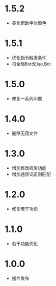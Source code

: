 # 1.5.2
* 美化帮助字体颜色


# 1.5.1
* 优化指令触发条件
* 将全局Bot改为e.Bot

# 1.5.0 
* 修复一系列问题

# 1.4.0
* 删除无用文件

# 1.3.0
* 增加修改机型功能
* 增加违禁词正则匹配 


# 1.2.0

* 修复若干功能


# 1.1.0

* 若干功能优化


# 1.0.0

* 插件发布

  
